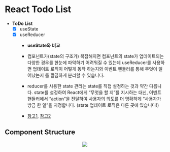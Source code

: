 # React Todo List

- **ToDo List**
  - [X] useState
  - [X] useReducer
    - **useState와 비교**
    - 컴포넌트가(state의 구조가) 복잡해지면 컴포넌트의 state가 업데이트되는 다양한 경우를 한눈에 파악하기 어려워질 수 있는데 useReducer를 사용하면 업데이트 로직이 어떻게 동작 하는지와 이벤트 핸들러를 통해 무엇이 일어났는지 를 깔끔하게 분리할 수 있습니다.

    - reducer를 사용한 state 관리는 state를 직접 설정하는 것과 약간 다릅니다. state를 설정하여 React에게 “무엇을 할 지”를 지시하는 대신, 이벤트 핸들러에서 “action”을 전달하여 사용자의 의도를 더 명확하게 “사용자가 방금 한 일”을 지정합니다. (state 업데이트 로직은 다른 곳에 있습니다!)

    - [참고1](https://react-ko.dev/reference/react/useReducer), [참고2](https://react-ko.dev/learn/extracting-state-logic-into-a-reducer)



## Component Structure
<p align="center">
  <img src="https://github.com/euijunh/react-todo/assets/52102634/89b856bb-1566-4245-af95-968331eceb67">
</p>
